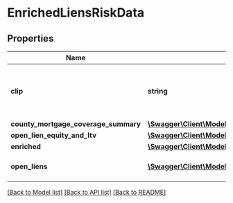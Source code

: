 # EnrichedLiensRiskData

## Properties
Name | Type | Description | Notes
------------ | ------------- | ------------- | -------------
**clip** | **string** | Unique identification number assigned to each property. | [optional] 
**county_mortgage_coverage_summary** | [**\Swagger\Client\Model\EnrichedLiensCountyMortgageCoverageSummary**](EnrichedLiensCountyMortgageCoverageSummary.md) |  | [optional] 
**open_lien_equity_and_ltv** | [**\Swagger\Client\Model\EnrichedLienRiskEquity**](EnrichedLienRiskEquity.md) |  | [optional] 
**enriched** | [**\Swagger\Client\Model\EnrichedLienEstimatedPIQ**](EnrichedLienEstimatedPIQ.md) |  | [optional] 
**open_liens** | [**\Swagger\Client\Model\EnrichedLienRiskTransaction[]**](EnrichedLienRiskTransaction.md) | List of Enriched Liens. | [optional] 

[[Back to Model list]](../../README.md#documentation-for-models) [[Back to API list]](../../README.md#documentation-for-api-endpoints) [[Back to README]](../../README.md)

